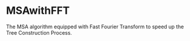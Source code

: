# MSAwithFFT
The MSA algorithm equipped with Fast Fourier Transform to speed up the Tree Construction Process.